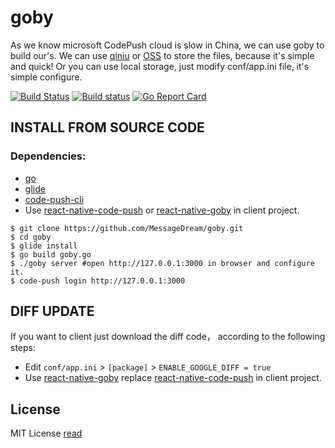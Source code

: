 # goby 

As we know microsoft CodePush cloud is slow in China, we can use goby to build our's. We can use [qiniu](http://www.qiniu.com/) or [OSS](https://www.aliyun.com/product/oss) to store the files, because it's simple and quick!  Or you can use local storage, just modify conf/app.ini file, it's simple configure.

[![Build Status](https://travis-ci.org/MessageDream/goby.svg?branch=master)](https://travis-ci.org/MessageDream/goby)
[![Build status](https://ci.appveyor.com/api/projects/status/7f1h1vkrs1f6n9qi/branch/master?svg=true&passingText=windows%20build%20passing&failingText=windows%20build%20failing)](https://ci.appveyor.com/project/MessageDream/goby)
[![Go Report Card](https://goreportcard.com/badge/github.com/MessageDream/goby)](https://goreportcard.com/report/github.com/MessageDream/goby)
## INSTALL FROM SOURCE CODE

### Dependencies:

* [go](https://github.com/golang/go)
* [glide](https://github.com/Masterminds/glide)
* [code-push-cli](https://github.com/Microsoft/code-push/tree/master/cli)
* Use [react-native-code-push](https://github.com/Microsoft/react-native-code-push) or [react-native-goby](https://github.com/MessageDream/react-native-goby) in client project.

```shell
$ git clone https://github.com/MessageDream/goby.git
$ cd goby
$ glide install
$ go build goby.go
$ ./goby server #open http://127.0.0.1:3000 in browser and configure it.
$ code-push login http://127.0.0.1:3000 
```

## DIFF UPDATE
If you want to client just download the diff code， according to the following steps:

* Edit `conf/app.ini` > `[package]` > `ENABLE_GOOGLE_DIFF = true`
* Use [react-native-goby](https://github.com/MessageDream/react-native-goby) replace [react-native-code-push](https://github.com/Microsoft/react-native-code-push) in client project.

## License
MIT License [read](https://github.com/MessageDream/goby/blob/master/LICENSE)
